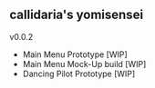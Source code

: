 <h2>callidaria's yomisensei</h2>

v0.0.2
- Main Menu Prototype [WIP]
- Main Menu Mock-Up build [WIP]
- Dancing Pilot Prototype [WIP]